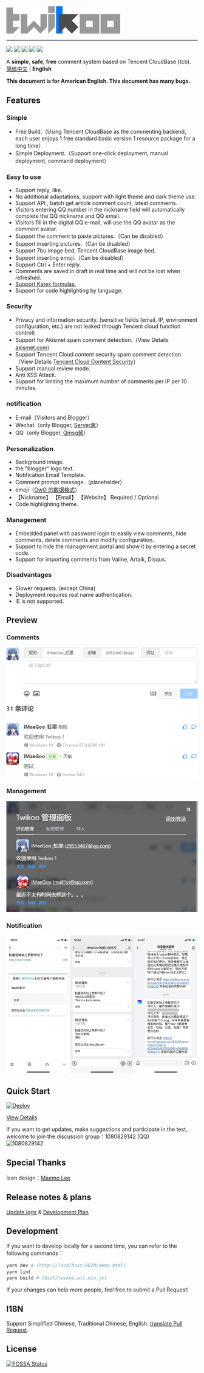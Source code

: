 <img src="../static/logo.png" width="300" alt="Twikoo">

----

[![](https://img.shields.io/npm/v/twikoo)](https://www.npmjs.com/package/twikoo)
[![](https://img.shields.io/bundlephobia/minzip/twikoo)](https://bundlephobia.com/result?p=twikoo)
[![](https://img.shields.io/npm/dt/twikoo)](https://www.npmjs.com/package/twikoo)
[![](https://data.jsdelivr.com/v1/package/npm/twikoo/badge)](https://www.jsdelivr.com/package/npm/twikoo)
[![](https://img.shields.io/npm/l/twikoo)](https://github.com/imaegoo/twikoo/blob/main/LICENSE)

A **simple**, **safe**, **free** comment system based on Tencent CloudBase (tcb).  
[简体中文](/) | **English**  

**This document is for American English. This document has many bugs.**

## Features


### Simple

* Free Build.（Using Tencent CloudBase as the commenting backend, each user enjoys 1 free standard basic version 1 resource package for a long time）
* Simple Deployment.（Support one-click deployment, manual deployment, command deployment）

### Easy to use

* Support reply, like.
* No additional adaptations, support with light theme and dark theme use.
* Support API , batch get article comment count, latest comments.
* Visitors entering QQ number in the nickname field will automatically complete the QQ nickname and QQ email.
* Visitors fill in the digital QQ e-mail, will use the QQ avatar as the comment avatar.
* Support the comment to paste pictures.（Can be disabled）
* Support inserting pictures.（Can be disabled）
* Support 7bu image bed, Tencent CloudBase image bed.
* Support inserting emoji.（Can be disabled）
* Support Ctrl + Enter reply.
* Comments are saved in draft in real time and will not be lost when refreshed.
* [Support Katex formulas.](https://twikoo.js.org/faq.html#%E5%A6%82%E4%BD%95%E5%90%AF%E7%94%A8-katex-%E6%94%AF%E6%8C%81)
* Support for code highlighting by language.

### Security

* Privacy and information security. (sensitive fields (email, IP, environment configuration, etc.) are not leaked through Tencent cloud function control)
* Support for Akismet spam comment detection.（View Details [akismet.com](https://akismet.com/)）
* Support Tencent Cloud content security spam comment detection.（View Details [Tencent Cloud Content Security](https://console.cloud.tencent.com/cms/text/overview)）
* Support manual review mode.
* Anti XSS Attack.
* Support for limiting the maximum number of comments per IP per 10 minutes.

### notification

* E-mail（Visitors and Blogger）
* Wechat（only Blogger, [Server酱](https://sc.ftqq.com/3.version)）
* QQ（only Blogger, [Qmsg酱](https://qmsg.zendee.cn/)）

### Personalization

* Background image.
* the "blogger" logo text.
* Notification Email Template.
* Comment prompt message.（placeholder）
* emoji（[OwO 的数据格式](https://cdn.jsdelivr.net/npm/owo@1.0.2/demo/OwO.json)）
* 【Nickname】 【Email】 【Website】 Required / Optional
* Code highlighting theme.

### Management

* Embedded panel with password login to easily view comments, hide comments, delete comments and modify configuration.
* Support to hide the management portal and show it by entering a secret code.
* Support for importing comments from Valine, Artalk, Disqus.

### Disadvantages

* Slower requests. (except China)
* Deployment requires real name authentication.
* IE is not supported.

## Preview



### Comments

![Comments](../static/readme-1.png)

### Management

![Management](../static/readme-2.png)

### Notification

![Notification](../static/readme-3.jpg)



## Quick Start

[![Deploy](https://main.qcloudimg.com/raw/67f5a389f1ac6f3b4d04c7256438e44f.svg)](https://console.cloud.tencent.com/tcb/env/index?action=CreateAndDeployCloudBaseProject&appUrl=https%3A%2F%2Fgithub.com%2Fimaegoo%2Ftwikoo&branch=main)

[View Details](https://twikoo.js.org/quick-start.html)


If you want to get updates, make suggestions and participate in the test, welcome to join the discussion group：1080829142 (QQ)  
<img height="300" alt="1080829142"  src="https://www.imaegoo.com/gallery/2020/hello-twikoo.png" />


<!-- ## Contributors -->

## Special Thanks

Icon design：[Maemo Lee](https://www.maemo.cc)

<!-- ## Donate -->

## Release notes & plans

[Update logs](https://github.com/imaegoo/twikoo/releases) & [Development Plan](https://github.com/imaegoo/twikoo/projects/2)

##  Development

If you want to develop locally for a second time, you can refer to the following commands：

``` sh
yarn dev # (http://localhost:9820/demo.html)
yarn lint 
yarn build # (dist/twikoo.all.min.js)
```

If your changes can help more people, feel free to submit a Pull Request!

## I18N

Support Simplified Chinese, Traditional Chinese, English. [translate Pull Request](https://github.com/imaegoo/twikoo/tree/main/src/client/utils/i18n).

## License


[![FOSSA Status](https://app.fossa.com/api/projects/git%2Bgithub.com%2Fimaegoo%2Ftwikoo.svg?type=large)](https://app.fossa.com/projects/git%2Bgithub.com%2Fimaegoo%2Ftwikoo?ref=badge_large)

